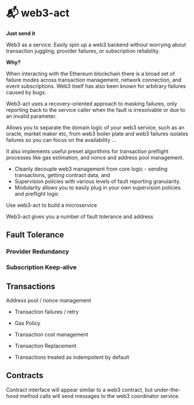 # 📬 web3-act

**Just send it**

Web3 as a service. Easily spin up a web3 backend without worrying about
transaction juggling, provider failures, or subscription reliability.

**Why?**

When interacting with the Ethereum blockchain there is a broad set of failure
modes across transaction management, network connection, and event
subscriptions. Web3 itself has also been known for arbitrary failures caused by
bugs.

Web3-act uses a recovery-oriented approach to masking failures, only reporting
back to the service caller when the fault is irresolvable or due to an invalid
parameter.

Allows you to separate the domain logic of your web3 service, such as an oracle,
market maker etc, from web3 boiler plate and web3 failures isolates failures so
you can focus on the availability ...

It also implements useful preset algorithms for transaction preflight processes
like gas estimation, and nonce and address pool management.

- Cleanly decouple web3 management from core logic - sending transactions,
  getting contract data, and
- Supervision policies with various levels of fault reporting granularity.
- Modularity allows you to easily plug in your own supervision policies and
  preflight logic

Use web3-act to build a microservice

Web3-act gives you a number of fault tolerance and address

## Fault Tolerance

### Provider Redundancy

### Subscription Keep-alive

## Transactions

Address pool / nonce management

- Transaction failures / retry

- Gas Policy
- Transaction cost management
- Transaction Replacement

* Transactions treated as indempotent by default

## Contracts

Contract interface will appear similar to a web3 contract, but under-the-hood
method calls will send messages to the web3 coordinator service.
